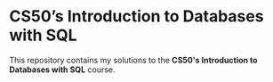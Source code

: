 # CS50’s Introduction to Databases with SQL
This repository contains my solutions to the **CS50's Introduction to Databases with SQL** course.

